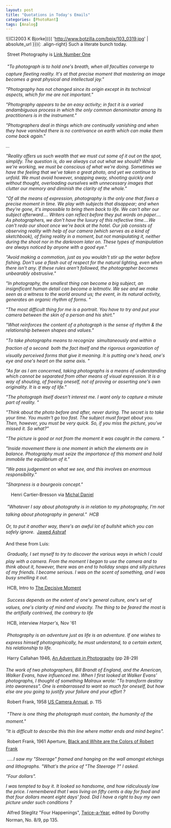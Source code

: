```yaml
---
layout: post
title: "Quotations in Today's Emails"
categories: [PhotoRant]
tags: [Analog]
---
```



![(C)2003 K Bjorke]({{ 'http://www.botzilla.com/bpix/103_0319.jpg' | absolute_url }}){: .align-right}
Such a literate bunch today.

&#149; Street Photography is <a href="http://www.googlism.com/index.htm?ism=street+photography&type=2">Link Number One</a>

&#149; <i>"To photograph is to hold one's breath, when all faculties converge to  capture fleeting reality. It's at that precise moment that mastering an  image becomes a great physical and intellectual joy."
 
"Photography has not changed since its origin except in its technical aspects, which for me are not important."
 
"Photography appears to be an easy activity; in fact it is a varied andambiguous process in which the only common denominator among its  practitioners is in the instrument."
 
"Photographers deal in things which are continually vanishing and when  they have vanished there is no contrivance on earth which can make them come back again."

...

<!--more-->

"Reality offers us such wealth that we must cut some of it out on the spot, simplify. The question is, do we always cut out what we should?  While we're working, we must be conscious of what we're doing. Sometimes we have the feeling that we've taken a great photo, and yet we continue to unfold. We must avoid however, snapping away, shooting quickly and without thought, overloading ourselves with unnecessary images that clutter our memory and diminish the clarity of the whole."

"Of all the means of expression, photography is the only one that fixes a precise moment in time. We play with subjects that disappear; and when they're gone, it's impossible to bring them back to life. We can't alter our subject afterward.... Writers can reflect before they put words on paper.... As photographers, we don't have the luxury of this reflective time....We can't redo our shoot once we're back at the hotel. Our job consists of observing reality with help of our camera (which serves as a kind of sketchbook), of fixing reality in a moment, but not manipulating it, neither during the shoot nor in the darkroom later on. These types of manipulation are always noticed by anyone with a good eye."

"Avoid making a commotion, just as you wouldn't stir up the water before fishing. Don't use a flash out of respect for the natural lighting, even when there isn't any. If these rules aren't followed, the photographer becomes unbearably obstrusive."
 
"In photography, the smallest thing can become a big subject, an insignificant human detail can become a leitmotiv. We see and we make seen as a witness to the world around us; the event, in its natural activity, generates an organic rhythm of forms. "

"The most difficult thing for me is a portrait. You have to try and put your camera between the skin of a person and his shirt."

"What reinforces the content of a photograph is the sense of rhythm &amp; the relationship between shapes and values."

"To take photographs means to recognize &#151; simultaneously and within a fraction of a second &#151; both the fact itself and the rigorous organization of visually perceived forms that give it meaning. It is putting one's head, one's eye and one's heart on the same axis. "

"As far as I am concerned, taking photographs is a means of understanding which cannot be separated from other means of visual expression. It is a way of shouting, of freeing oneself, not of proving or asserting one's own originality. It is a way of life."

"The photograph itself doesn't interest me. I want only to capture a minute part of reality. "
 
"Think about the photo before and after, never during. The secret is to take your time. You mustn't go too fast. The subject must forget about you. Then, however, you must be very quick. So, if you miss the picture, you've missed it. So what?"

"The picture is good or not from the moment it was caught in the camera. "

"Inside movement there is one moment in which the elements are in balance. Photography must seize the importance of this moment and hold immobile the equilibrium of it."

"We pass judgement on what we see, and this involves an enormous responsibility."

"Sharpness is a bourgeois concept."</i>

&nbsp;&nbsp;&nbsp;&#151; Henri Cartier-Bresson via <a href="http://www.640x480.net/">Michal Daniel</a>

&#149; <i>"Whatever I say about photograhy is in relation to my photography, I'm not talking about photography in general." &#151; HCB

Or, to put it another way, there's an awful lot of bullshit which you can safely ignore.</i> &#151; <a href="http://www.cupidity.f9.co.uk/Photos/">Jawed Ashraf</a>

And these from Luis:

&#149; <i>Gradually, I set myself to try to discover the various ways in which I could play with a camera. From the moment I began to use the camera and to think about it, however, there was an end to holiday snaps and silly pictures of my friends. I became serious. I was on the scent of something, and I was busy smelling it out.</i>

&#151; HCB, Intro to <u>The Decisive Moment</u>

&#149; <i>Success depends on the extent of one's general culture, one's set of values, one's clarity of mind and vivacity. The thing to be feared the most is the artifially contrived, the contrary to life</i>

&#151; HCB, interview <i>Harper's,</i> Nov '61

&#149; <i>Photography is an adventure just as life is an adventure. If one wishes to express himself photographically, he must understand, to a certain extent, his relationship to life. </i>

&#151; Harry Callahan 1946, <u>An Adventure in Photography</u> (pp 28-29)

<i>The work of two photographers, Bill Brandt of England, and the American, Walker Evans, have influenced me. When I first looked at Walker Evans' photographs, I thought of something Malraux wrote: "To transform destiny into awareness". One is embarrassed to want so much for oneself, but how else are you going to justify your failure and your effort ?</i>

&#151; Robert Frank, 1958 <u>US Camera Annual</u>, p. 115

&#149; <i>"There is one thing the photograph must contain, the humanity of the moment."

"It is difficult to describe this thin line where matter ends and mind begins".</i>

&#151; Robert Frank, 1961 Aperture, <u>Black and White are the Colors of Robert Frank</u>

&#149; <i>.....I saw my "Steerage"  framed and hanging on the wall amongst etchings and lithographs. "What's the price of "The Steerage ?" I asked.

 "Four dollars".

  I was tempted to buy it. It looked so handsome, and how ridiculously low the price. I remembered that I was living on fifty cents a day for food and that four dollars meant eight days' food. Did I have a right to buy my own picture under such conditions ?</i>

&#151; Alfred Stieglitz  "Four Happenings", <u>Twice-a-Year</u>, edited by Dorothy Norman, No. 8/9, pp 135.

